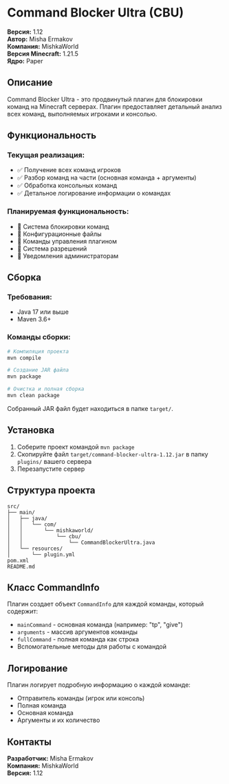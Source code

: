 # Command Blocker Ultra (CBU)

**Версия:** 1.12  
**Автор:** Misha Ermakov  
**Компания:** MishkaWorld  
**Версия Minecraft:** 1.21.5  
**Ядро:** Paper

## Описание

Command Blocker Ultra - это продвинутый плагин для блокировки команд на Minecraft серверах. Плагин предоставляет детальный анализ всех команд, выполняемых игроками и консолью.

## Функциональность

### Текущая реализация:
- ✅ Получение всех команд игроков
- ✅ Разбор команд на части (основная команда + аргументы)
- ✅ Обработка консольных команд
- ✅ Детальное логирование информации о командах

### Планируемая функциональность:
- 🔄 Система блокировки команд
- 🔄 Конфигурационные файлы
- 🔄 Команды управления плагином
- 🔄 Система разрешений
- 🔄 Уведомления администраторам

## Сборка

### Требования:
- Java 17 или выше
- Maven 3.6+

### Команды сборки:

```bash
# Компиляция проекта
mvn compile

# Создание JAR файла
mvn package

# Очистка и полная сборка
mvn clean package
```

Собранный JAR файл будет находиться в папке `target/`.

## Установка

1. Соберите проект командой `mvn package`
2. Скопируйте файл `target/command-blocker-ultra-1.12.jar` в папку `plugins/` вашего сервера
3. Перезапустите сервер

## Структура проекта

```
src/
├── main/
│   ├── java/
│   │   └── com/
│   │       └── mishkaworld/
│   │           └── cbu/
│   │               └── CommandBlockerUltra.java
│   └── resources/
│       └── plugin.yml
pom.xml
README.md
```

## Класс CommandInfo

Плагин создает объект `CommandInfo` для каждой команды, который содержит:

- `mainCommand` - основная команда (например: "tp", "give")
- `arguments` - массив аргументов команды
- `fullCommand` - полная команда как строка
- Вспомогательные методы для работы с командой

## Логирование

Плагин логирует подробную информацию о каждой команде:
- Отправитель команды (игрок или консоль)
- Полная команда
- Основная команда
- Аргументы и их количество

## Контакты

**Разработчик:** Misha Ermakov  
**Компания:** MishkaWorld  
**Версия:** 1.12 